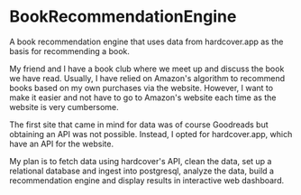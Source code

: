 # BookRecommendationEngine
A book recommendation engine that uses data from hardcover.app as the basis for recommending a book. 

My friend and I have a book club where we meet up and discuss the book we have read. Usually, I have relied on Amazon's algorithm to recommend books based on my own purchases via the website. However, I want to make it easier and not have to go to Amazon's website each time as the website is very cumbersome.

The first site that came in mind for data was of course Goodreads but obtaining an API was not possible. Instead, I opted for hardcover.app, which have an API for the website. 

My plan is to fetch data using hardcover's API, clean the data, set up a relational database and ingest into postgresql, analyze the data, build a recommendation engine and display results in interactive web dashboard.
